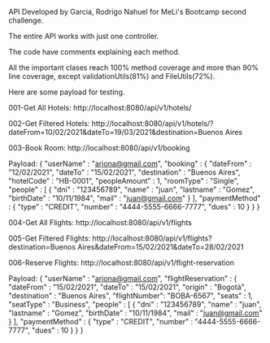 API Developed by Garcia, Rodrigo Nahuel for MeLi's Bootcamp second challenge.

The entire API works with just one controller.

The code have comments explaining each method.

All the important clases reach 100% method coverage and more than 90% line coverage, except validationUtils(81%) and FileUtils(72%).

Here are some payload for testing.

001-Get All Hotels: http://localhost:8080/api/v1/hotels/

002-Get Filtered Hotels: http://localhost:8080/api/v1/hotels/?dateFrom=10/02/2021&dateTo=19/03/2021&destination=Buenos Aires

003-Book Room: http://localhost:8080/api/v1/booking

Payload:
{
    "userName" : "arjona@gmail.com",
    "booking" : {
        "dateFrom" : "12/02/2021",
        "dateTo" : "15/02/2021",
        "destination" : "Buenos Aires",
        "hotelCode" : "HB-0001",
        "peopleAmount" : 1,
        "roomType" : "Single",
        "people" : [
            {
                "dni" : "123456789",
                "name" : "juan",
                "lastname" : "Gomez",
                "birthDate" : "10/11/1984",
                "mail" : "juan@gmail.com"
            }
        ],
        "paymentMethod" : {
            "type" : "CREDIT",
            "number" : "4444-5555-6666-7777",
            "dues" : 10
        }
    }
}

004-Get All Flights: http://localhost:8080/api/v1/flights

005-Get Filtered Flights: http://localhost:8080/api/v1/flights?destination=Buenos Aires&dateFrom=15/02/2021&dateTo=28/02/2021

006-Reserve Flights: http://localhost:8080/api/v1/flight-reservation

Payload:
{
    "userName" : "arjona@gmail.com",
    "flightReservation" : {
        "dateFrom" : "15/02/2021",
        "dateTo" : "15/02/2021",
        "origin" : "Bogotá",
        "destination" : "Buenos Aires",
        "flightNumber": "BOBA-6567",
        "seats" : 1,
        "seatType" : "Business",
        "people" : [
            {
                "dni" : "123456789",
                "name" : "juan",
                "lastname" : "Gomez",
                "birthDate" : "10/11/1984",
                "mail" : "juan@gmail.com"
            }
        ],
        "paymentMethod" : {
            "type" : "CREDIT",
            "number" : "4444-5555-6666-7777",
            "dues" : 10
        }
    }
}
